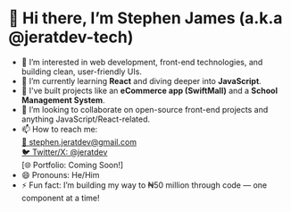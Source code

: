 # 👋 Hi there, I’m Stephen James (a.k.a @jeratdev-tech)

- 👀 I’m interested in web development, front-end technologies, and building clean, user-friendly UIs.
- 🌱 I’m currently learning **React** and diving deeper into **JavaScript**.
- 💼 I've built projects like an **eCommerce app (SwiftMall)** and a **School Management System**.
- 💞️ I’m looking to collaborate on open-source front-end projects and anything JavaScript/React-related.
- 📫 How to reach me:  
  [📧 stephen.jeratdev@gmail.com](mailto:stephen.jeratdev@gmail.com)  
  [🐦 Twitter/X: @jeratdev](https://twitter.com/jeratdev)  
  [🌐 Portfolio: Coming Soon!]
- 😄 Pronouns: He/Him
- ⚡ Fun fact: I’m building my way to ₦50 million through code — one component at a time!

<!---
jeratdev-tech/jeratdev-tech is a ✨ special ✨ repository because its `README.md` (this file) appears on your GitHub profile.
You can click the Preview link to take a look at your changes.
--->


